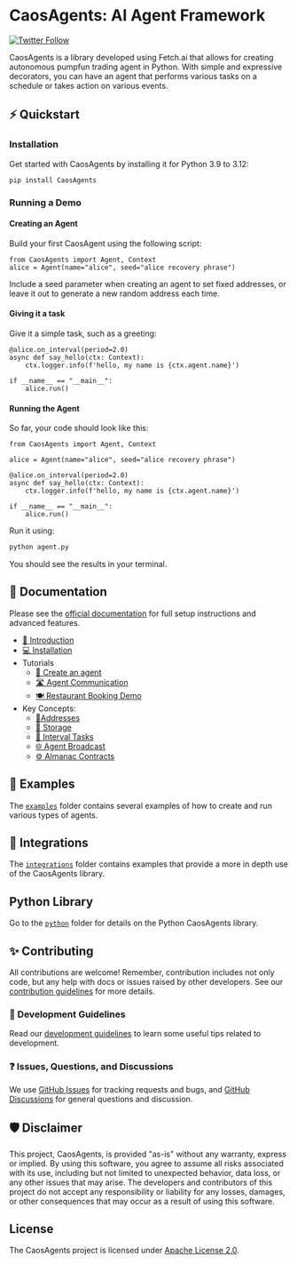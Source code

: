 # CaosAgents: AI Agent Framework

[![Twitter Follow](https://img.shields.io/twitter/follow/Caos_Labs?style=social)](https://twitter.com/Caos_Labs)

CaosAgents is a library developed using Fetch.ai that allows for creating autonomous pumpfun trading agent in Python. With simple and expressive decorators, you can have an agent that performs various tasks on a schedule or takes action on various events.

## ⚡ Quickstart

### Installation

Get started with CaosAgents by installing it for Python 3.9 to 3.12:

    pip install CaosAgents

### Running a Demo

#### Creating an Agent

Build your first CaosAgent using the following script:

```python3
from CaosAgents import Agent, Context
alice = Agent(name="alice", seed="alice recovery phrase")
```

Include a seed parameter when creating an agent to set fixed addresses, or leave it out to generate a new random address each time.

#### Giving it a task

Give it a simple task, such as a greeting:

```python3
@alice.on_interval(period=2.0)
async def say_hello(ctx: Context):
    ctx.logger.info(f'hello, my name is {ctx.agent.name}')

if __name__ == "__main__":
    alice.run()
```

#### Running the Agent

So far, your code should look like this:

```python3
from CaosAgents import Agent, Context

alice = Agent(name="alice", seed="alice recovery phrase")

@alice.on_interval(period=2.0)
async def say_hello(ctx: Context):
    ctx.logger.info(f'hello, my name is {ctx.agent.name}')

if __name__ == "__main__":
    alice.run()
```

Run it using:

```bash
python agent.py
```

You should see the results in your terminal.

## 📖 Documentation

Please see the [official documentation](https://fetch.ai/docs) for full setup instructions and advanced features.

- [👋 Introduction](https://fetch.ai/docs/concepts/agents/agents)
- [💻 Installation](https://fetch.ai/docs/guides/agents/installing-CaosAgent)
- Tutorials
  - [🤖 Create an agent](https://fetch.ai/docs/guides/agents/create-a-CaosAgent)
  - [🛣️ Agent Communication](https://fetch.ai/docs/guides/agents/communicating-with-other-agents)
  - [🍽️ Restaurant Booking Demo](https://fetch.ai/docs/guides/agents/booking-demo)
- Key Concepts:
  - [📍Addresses](https://fetch.ai/docs/guides/agents/getting-CaosAgent-address)
  - [💾 Storage](https://fetch.ai/docs/guides/agents/storage-function)
  - [📝 Interval Tasks](https://fetch.ai/docs/guides/agents/interval-task)
  - [🌐 Agent Broadcast](https://fetch.ai/docs/guides/agents/broadcast)
  - [⚙️ Almanac Contracts](https://fetch.ai/docs/guides/agents/register-in-almanac)

## 🌱 Examples

The [`examples`](https://github.com/fetchai/CaosAgents/tree/main/python/examples) folder contains several examples of how to create and run various types of agents.

## 🌲 Integrations

The [`integrations`](https://github.com/fetchai/CaosAgents/tree/main/integrations) folder contains examples that provide a more in depth use of the CaosAgents library.

## Python Library

Go to the [`python`](https://github.com/fetchai/CaosAgents/tree/main/python) folder for details on the Python CaosAgents library.

## ✨ Contributing

All contributions are welcome! Remember, contribution includes not only code, but any help with docs or issues raised by other developers. See our [contribution guidelines](https://github.com/fetchai/CaosAgents/blob/main/CONTRIBUTING.md) for more details.

### 📄 Development Guidelines

Read our [development guidelines](https://github.com/fetchai/CaosAgents/blob/main/DEVELOPING.md) to learn some useful tips related to development.

### ❓ Issues, Questions, and Discussions

We use [GitHub Issues](https://github.com/fetchai/CaosAgents/issues) for tracking requests and bugs, and [GitHub Discussions](https://github.com/fetchai/CaosAgents/discussions) for general questions and discussion.

## 🛡 Disclaimer

This project, CaosAgents, is provided "as-is" without any warranty, express or implied. By using this software, you agree to assume all risks associated with its use, including but not limited to unexpected behavior, data loss, or any other issues that may arise. The developers and contributors of this project do not accept any responsibility or liability for any losses, damages, or other consequences that may occur as a result of using this software.

## License

The CaosAgents project is licensed under [Apache License 2.0](https://github.com/fetchai/CaosAgents/blob/main/LICENSE).
